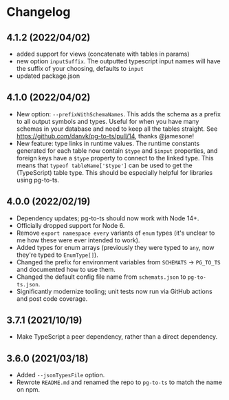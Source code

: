 # Changelog


## 4.1.2 (2022/04/02)

- added support for views (concatenate with tables in params)
- new option `inputSuffix`. The outputted typescript input names will have the suffix of your choosing,
  defaults to `input`
- updated package.json

## 4.1.0 (2022/04/02)

- New option: `--prefixWithSchemaNames`. This adds the schema as a prefix to
  all output symbols and types. Useful for when you have many schemas in your
  database and need to keep all the tables straight.
  See <https://github.com/danvk/pg-to-ts/pull/14>, thanks @jamesone!
- New feature: type links in runtime values. The runtime constants generated
  for each table now contain `$type` and `$input` properties, and foreign keys
  have a `$type` property to connect to the linked type. This means that
  `typeof tableName['$type']` can be used to get the (TypeScript) table type.
  This should be especially helpful for libraries using pg-to-ts.

## 4.0.0 (2022/02/19)

- Dependency updates; pg-to-ts should now work with Node 14+.
- Officially dropped support for Node 6.
- Remove `export namespace every` variants of `enum` types (it's unclear to me how these were ever intended to work).
- Added types for enum arrays (previously they were typed to `any`, now they're typed to `EnumType[]`).
- Changed the prefix for environment variables from `SCHEMATS` → `PG_TO_TS` and documented how to use them.
- Changed the default config file name from `schemats.json` to `pg-to-ts.json`.
- Significantly modernize tooling; unit tests now run via GitHub actions and post code coverage.

## 3.7.1 (2021/10/19)

- Make TypeScript a peer dependency, rather than a direct dependency.

## 3.6.0 (2021/03/18)

- Added `--jsonTypesFile` option.
- Rewrote `README.md` and renamed the repo to `pg-to-ts` to match the name on npm.

